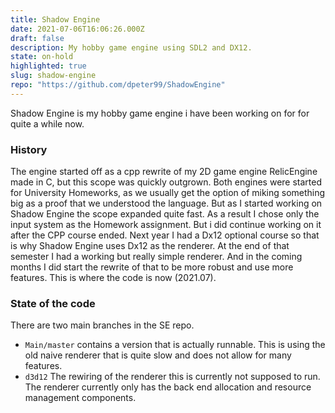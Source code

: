 ```yaml
---
title: Shadow Engine
date: 2021-07-06T16:06:26.000Z
draft: false
description: My hobby game engine using SDL2 and DX12.
state: on-hold
highlighted: true
slug: shadow-engine
repo: "https://github.com/dpeter99/ShadowEngine"
---
```


Shadow Engine is my hobby game engine i have been working on for for quite a while now.

### History
The engine started off as a cpp rewrite of my 2D game engine RelicEngine made in C, but this scope was quickly outgrown. Both engines were started for University Homeworks, as we usually get the option of miking something big as a proof that we understood the language. But as I started working on Shadow Engine the scope expanded quite fast. As a result I chose only the input system as the Homework assignment. But i did continue working on it after the CPP course ended. Next year I had a Dx12 optional course so that is why Shadow Engine uses Dx12 as the renderer. At the end of that semester I had a working but really simple renderer. And in the coming months I did start the rewrite of that to be more robust and use more features. This is where the code is now (2021.07).

### State of the code
There are two main branches in the SE repo. 
 - ``Main/master`` contains a version that is actually runnable. This is using the old naive renderer that is quite slow and does not allow for many features.
 - ``d3d12`` The rewiring of the renderer this is currently not supposed to run. The renderer currently only has the back end allocation and resource management components.
